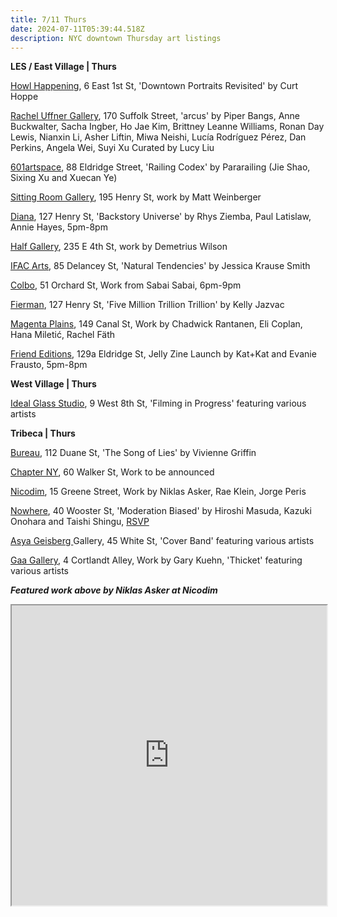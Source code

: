 ```yaml
---
title: 7/11 Thurs
date: 2024-07-11T05:39:44.518Z
description: NYC downtown Thursday art listings
---
```

**L﻿ES /  East Village | Thurs**

[Howl Happening](https://www.howlarts.org/event/curt-hoppe-downtown-revisited/), 6 East 1st St, 'Downtown Portraits Revisited' by Curt Hoppe

[Rachel Uffner Gallery](https://racheluffnergallery.com/exhibitions/150-arcus/), 170 Suffolk Street, 'arcus' by Piper Bangs, Anne Buckwalter, Sacha Ingber, Ho Jae Kim, Brittney Leanne Williams, Ronan Day Lewis, Nianxin Li, Asher Liftin, Miwa Neishi, Lucía Rodríguez Pérez, Dan Perkins, Angela Wei, Suyi Xu Curated by Lucy Liu

[601artspace](https://601artspace.org/), 88 Eldridge Street, 'Railing Codex' by Pararailing (Jie Shao, Sixing Xu and Xuecan Ye)

[Sitting Room Gallery](https://www.instagram.com/sittingroomgallery), 195 Henry St, work by Matt Weinberger

[Diana](https://www.kipnz.com/backstory-universe), 127 Henry St, 'Backstory Universe' by Rhys Ziemba, Paul Latislaw, Annie Hayes, 5pm-8pm

[Half Gallery](https://halfgallery.com/), 235 E 4th St, work by Demetrius Wilson

[IFAC Arts](http://www.instagram.com/ifacarts), 85 Delancey St, 'Natural Tendencies' by Jessica Krause Smith

[Colbo](https://www.instagram.com/colbo.nyc), 51 Orchard St, Work from Sabai Sabai, 6pm-9pm

[Fierman](https://fierman.nyc/), 127 Henry St, 'Five Million Trillion Trillion' by Kelly Jazvac

[Magenta Plains](https://magentaplains.com/exhibitions/chadwick-eli-hana-rachel), 149 Canal St, Work by Chadwick Rantanen, Eli Coplan, Hana Miletić, Rachel Fäth

[Friend Editions](https://www.instagram.com/friendeditions), 129a Eldridge St, Jelly Zine Launch by Kat+Kat and Evanie Frausto, 5pm-8pm

**W﻿est Village | Thurs**

[Ideal Glass Studio](https://www.instagram.com/idealglass_studios), 9 West 8th St, 'Filming in Progress' featuring various artists

**T﻿ribeca | Thurs**

[Bureau](https://bureau-inc.com/), 112 Duane St, 'The Song of Lies' by Vivienne Griffin

[Chapter NY](https://chapter-ny.com/), 60 Walker St, Work to be announced

[Nicodim](https://www.nicodimgallery.com/), 15 Greene Street, Work by Niklas Asker, Rae Klein, Jorge Peris

[Nowhere](https://www.nowhere-nyc.com/exhibitions/moderation-biased), 40 Wooster St, 'Moderation Biased' by Hiroshi Masuda, Kazuki Onohara and Taishi Shingu, [RSVP ](https://www.eventbrite.com/e/moderation-biased-opening-reception-tickets-926125354867)

[Asya Geisberg ](https://www.asyageisberggallery.com/exhibitions/cover-band)Gallery, 45 White St, 'Cover Band' featuring various artists

[Gaa Gallery](https://www.gaa-gallery.com/), 4 Cortlandt Alley, Work by Gary Kuehn, 'Thicket' featuring various artists

***F﻿eatured work above by Niklas Asker at Nicodim***

<iframe src="https://www.google.com/maps/d/u/1/embed?mid=1IE5W0X1NcTr42kPhoLX1r9bVjU6pwOY&ehbc=2E312F" width="100%" height="480"></iframe>